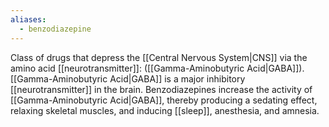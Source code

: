 ```yaml
---
aliases:
  - benzodiazepine
---
```

Class of drugs that depress the [[Central Nervous System|CNS]] via the amino acid [[neurotransmitter]]: ([[Gamma-Aminobutyric Acid|GABA]]). [[Gamma-Aminobutyric Acid|GABA]] is a major inhibitory [[neurotransmitter]] in the brain. Benzodiazepines increase the activity of [[Gamma-Aminobutyric Acid|GABA]], thereby producing a sedating effect, relaxing skeletal muscles, and inducing [[sleep]], anesthesia, and amnesia.